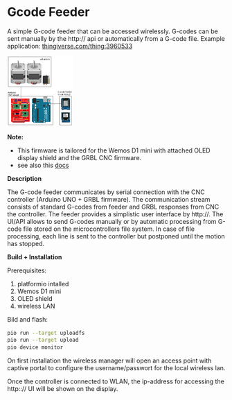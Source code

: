 # Gcode Feeder

A simple G-code feeder that can be accessed wirelessly.
G-codes can be sent manually by the http:// api or automatically from a G-code file.
Example application: [thingiverse.com/thing:3960533](https://www.thingiverse.com/thing:3960533)

<img width=30% src="https://github.com/photogrammetry-scanner/docs/blob/main/images/overview.png" />


**Note:**
- This firmware is tailored for the Wemos D1 mini with attached OLED display shield and the GRBL CNC firmware.
- see also this [docs](https://github.com/photogrammetry-scanner/docs/)

**Description**

The G-code feeder communicates by serial connection with the CNC controller (Arduino UNO + GRBL firmware).
The communication stream consists of standard G-codes from feeder and GRBL responses from CNC the controller.
The feeder provides a simplistic user interface by http://.
The UI/API allows to send G-codes manually or by automatic processing from G-code file stored on the microcontrollers
file system.
In case of file processing, each line is sent to the controller but postponed until the motion has stopped.

**Build + Installation**

Prerequisites:

1. platformio intalled
2. Wemos D1 mini
3. OLED shield
4. wireless LAN

Bild and flash:

```bash
pio run --target uploadfs
pio run --target upload
pio device monitor
```

On first installation the wireless manager will open an access point with captive portal to configure the
username/passwort for the local wireless lan.

Once the controller is connected to WLAN, the ip-address for accessing the http::// UI will be shown on the display.
